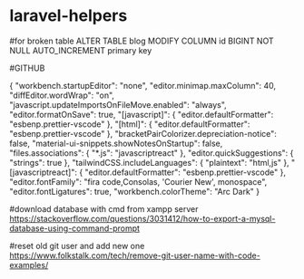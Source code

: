 # laravel-helpers

#for broken table 
ALTER TABLE  blog MODIFY COLUMN id BIGINT NOT NULL AUTO_INCREMENT primary key

#GITHUB

{
  "workbench.startupEditor": "none",
  "editor.minimap.maxColumn": 40,
  "diffEditor.wordWrap": "on",
  "javascript.updateImportsOnFileMove.enabled": "always",
  "editor.formatOnSave": true,
  "[javascript]": {
    "editor.defaultFormatter": "esbenp.prettier-vscode"
  },
  "[html]": {
    "editor.defaultFormatter": "esbenp.prettier-vscode"
  },
  "bracketPairColorizer.depreciation-notice": false,
  "material-ui-snippets.showNotesOnStartup": false,
  "files.associations": {
    "*.js": "javascriptreact"
  },
  "editor.quickSuggestions": {
    "strings": true
  },
  "tailwindCSS.includeLanguages": {
    "plaintext": "html,js"
  },
  "[javascriptreact]": {
    "editor.defaultFormatter": "esbenp.prettier-vscode"
  },
  "editor.fontFamily": "fira code,Consolas, 'Courier New', monospace",
  "editor.fontLigatures": true,
  "workbench.colorTheme": "Arc Dark"
}


#download database with cmd from xampp server
https://stackoverflow.com/questions/3031412/how-to-export-a-mysql-database-using-command-prompt


#reset old git user and add new one
https://www.folkstalk.com/tech/remove-git-user-name-with-code-examples/
